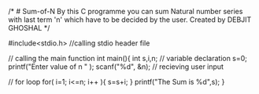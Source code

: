 /* # Sum-of-N
By this C programme you can sum Natural number series with last term 'n' which have to be decided by the user.
Created by DEBJIT GHOSHAL */

#include<stdio.h>  //calling stdio header file
 
 // calling the main function
int main(){ 
	int s,i,n; // variable declaration
	s=0;
	printf("Enter value of n " ); 
	scanf("%d", &n);  // recieving user input

// for loop
	for( i=1; i<=n; i++ ){
		s=s+i;
	}
	printf("The Sum is %d",s);
}

